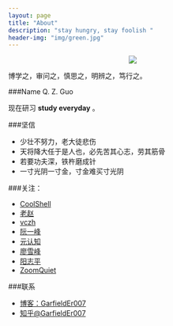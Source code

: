 ```yaml
---
layout: page
title: "About"
description: "stay hungry, stay foolish "
header-img: "img/green.jpg"
---
```



<center>
    <p><img src="github.com/garfielder007/garfielder007.github.io/img/garfielder007_avatar.png" align="center"></p>
</center>

博学之，审问之，慎思之，明辨之，笃行之。

###Name
Q. Z. Guo

现在研习 **study everyday** 。

###坚信


- 少壮不努力，老大徒悲伤
- 天将降大任于是人也，必先苦其心志，劳其筋骨
- 若要功夫深，铁杵磨成针
- 一寸光阴一寸金，寸金难买寸光阴


###关注：

- [CoolShell](http://coolshell.cn/)
- [老赵](http://blog.zhaojie.me/)
- [vczh](http://www.cnblogs.com/geniusvczh/archive/2013/03/24/2978575.html)
- [阮一峰](http://www.ruanyifeng.com/blog/)
- [元认知](http://www.mesule.com/)
- [廖雪峰](http://www.liaoxuefeng.com/)
- [阳志平](http://www.yangzhiping.com/)
- [ZoomQuiet](http://blog.zoomquiet.io/)




<!--
###代表作：

- [《24款最值得推荐的中文字体》](http://cnfeat.com/blog/2015/05/22/a-24-chinese-fonts/)

- [《世界并非如你所见——用可供性来发现更大的世界》](http://cnfeat.com/blog/2015/05/01/affordance/)

- [《如何正确地练习写作》](http://cnfeat.com/blog/2015/03/02/how-to-write/)
-->

<!--
###我的朋友们

- [YiLee](http://yilee.me)
- [Caos](http://caos.me)
- [BuzhiNote](http://BuzhiNote.com)
- [Azeril](http://azeril.me)
-->

###联系

- [博客：GarfieldEr007](http://garfielder007.github.io/)
- [知乎@GarfieldEr007](http://www.zhihu.com/people/GarfieldEr007)

<!--
- [知乎专栏](http://zhuanlan.zhihu.com/cnfeat)
- [微博@CnFeat](http://weibo.com/207775270)
- 公众号：cnfeat
-->

<!--
<center>
    <p><img src="http://i173.photobucket.com/albums/w63/cnfeat/2015-08-29-2_zpsqj7po8eo.png" align="center"></p>
</center>
-->





